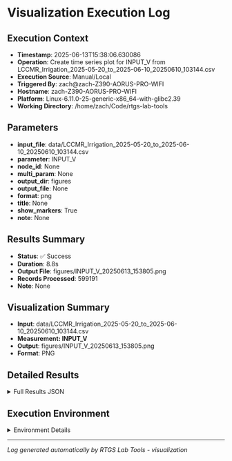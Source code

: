 # Visualization Execution Log

## Execution Context
- **Timestamp**: 2025-06-13T15:38:06.630086
- **Operation**: Create time series plot for INPUT_V from LCCMR_Irrigation_2025-05-20_to_2025-06-10_20250610_103144.csv
- **Execution Source**: Manual/Local
- **Triggered By**: zach@zach-Z390-AORUS-PRO-WIFI
- **Hostname**: zach-Z390-AORUS-PRO-WIFI
- **Platform**: Linux-6.11.0-25-generic-x86_64-with-glibc2.39
- **Working Directory**: /home/zach/Code/rtgs-lab-tools

## Parameters
- **input_file**: data/LCCMR_Irrigation_2025-05-20_to_2025-06-10_20250610_103144.csv
- **parameter**: INPUT_V
- **node_id**: None
- **multi_param**: None
- **output_dir**: figures
- **output_file**: None
- **format**: png
- **title**: None
- **show_markers**: True
- **note**: None

## Results Summary
- **Status**: ✅ Success
- **Duration**: 8.8s
- **Output File**: figures/INPUT_V_20250613_153805.png
- **Records Processed**: 599191
- **Note**: None

## Visualization Summary
- **Input**: data/LCCMR_Irrigation_2025-05-20_to_2025-06-10_20250610_103144.csv
- **Measurement: INPUT_V**
- **Output**: figures/INPUT_V_20250613_153805.png
- **Format**: PNG

## Detailed Results
<details>
<summary>Full Results JSON</summary>

```json
{
  "success": true,
  "output_file": "figures/INPUT_V_20250613_153805.png",
  "records_processed": 599191,
  "start_time": "2025-06-13T15:37:57.815833",
  "end_time": "2025-06-13T15:38:06.630077",
  "note": null
}
```
</details>

## Execution Environment
<details>
<summary>Environment Details</summary>

```json
{
  "timestamp": "2025-06-13T15:38:06.630086",
  "user": "zach",
  "hostname": "zach-Z390-AORUS-PRO-WIFI",
  "platform": "Linux-6.11.0-25-generic-x86_64-with-glibc2.39",
  "python_version": "3.12.3",
  "working_directory": "/home/zach/Code/rtgs-lab-tools",
  "script_path": "/home/zach/Code/rtgs-lab-tools/src/rtgs_lab_tools/visualization/cli.py",
  "tool_name": "visualization",
  "environment_variables": {
    "CI": "false",
    "GITHUB_ACTIONS": "false",
    "GITHUB_ACTOR": null,
    "GITHUB_WORKFLOW": null,
    "GITHUB_RUN_ID": null,
    "MCP_SESSION": "false",
    "MCP_USER": null
  },
  "execution_source": "Manual/Local",
  "triggered_by": "zach@zach-Z390-AORUS-PRO-WIFI"
}
```
</details>

---
*Log generated automatically by RTGS Lab Tools - visualization*
